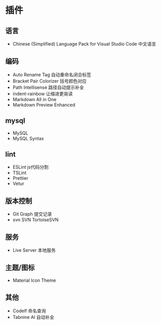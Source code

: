 # 插件

## 语言
- Chinese (Simplified) Language Pack for Visual Studio Code
  中文语言

## 编码
- Auto Rename Tag
  自动重命名闭合标签
- Bracket Pair Colorizer
  括号颜色对应
- Path Intellisense
  路径自动提示补全
- indent-rainbow
  让缩进更易读  
- Markdown All in One
- Markdown Preview Enhanced

## mysql
- MySQL
- MySQL Syntax 
## lint
- ESLint
  js代码分割
- TSLint
- Prettier
- Vetur

## 版本控制
- Git Graph
  提交记录
- svn
  SVN
  TortoiseSVN

## 服务
- Live Server
  本地服务

## 主题/图标
- Material Icon Theme

## 其他
- Codelf
  命名查询
- Tabnine
  AI 自动补全